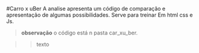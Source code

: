 #Carro x uBer
 A analise apresenta um código de comparação e apresentação de 
 algumas possibilidades.
 Serve para treinar
Em html css e Js.
>**observação** o código está n pasta car_xu_ber.

>>texto



